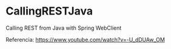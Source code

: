 # CallingRESTJava
Calling REST from Java with Spring WebClient

Referencia: https://www.youtube.com/watch?v=-U_dDUAw_OM
